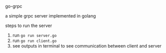 go-grpc

a simple grpc server implemented in golang

steps to run the server

1. run `go run server.go`
2. run `go run client.go`
3. see outputs in terminal to see communication between client and server
